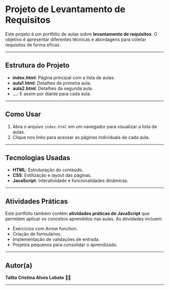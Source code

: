 # Projeto de Levantamento de Requisitos

Este projeto é um portfólio de aulas sobre **levantamento de requisitos**. O objetivo é apresentar diferentes técnicas e abordagens para coletar requisitos de forma eficaz.

---

## Estrutura do Projeto

- **index.html**: Página principal com a lista de aulas.
- **aula1.html**: Detalhes da primeira aula.
- **aula2.html**: Detalhes da segunda aula.
- **...**: E assim por diante para cada aula.

---

## Como Usar

1. Abra o arquivo `index.html` em um navegador para visualizar a lista de aulas.
2. Clique nos links para acessar as páginas individuais de cada aula.

---

## Tecnologias Usadas

- **HTML**: Estruturação do conteúdo.
- **CSS**: Estilização e layout das páginas.
- **JavaScript**: Interatividade e funcionalidades dinâmicas.

---

## Atividades Práticas

Este portfólio também contém **atividades práticas de JavaScript** que permitem aplicar os conceitos aprendidos nas aulas. As atividades incluem:

- Exercícios com Arrow function.
- Criação de formulários.
- Implementação de validações de entrada.
- Projetos pequenos para consolidar o aprendizado.

---

## Autor(a)

**Talita Cristina Alves Lobato** 🦄🦄

---
